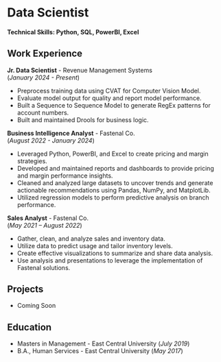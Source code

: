 # Data Scientist

#### Technical Skills: Python, SQL, PowerBI, Excel

## Work Experience
**Jr. Data Scientist**  - Revenue Management Systems  
(_January 2024 - Present_)
- Preprocess training data using CVAT for Computer Vision Model.
- Evaluate model output for quality and report model performance.
- Built a Sequence to Sequence Model to generate RegEx patterns for account numbers.
- Built and maintained Drools for business logic.

**Business Intelligence Analyst**  - Fastenal Co.  
(_August 2022 - January 2024_)
- Leveraged Python, PowerBI, and Excel to create pricing and margin strategies.
- Developed and maintained reports and dashboards to provide pricing and margin performance insights.
- Cleaned and analyzed large datasets to uncover trends and generate actionable recommendations using Pandas, NumPy, and MatplotLib.
- Utilized regression models to perform predictive analysis on branch performance. 

**Sales Analyst**  - Fastenal Co.  
(_May 2021 – August 2022_)
- Gather, clean, and analyze sales and inventory data.
- Utilize data to predict usage and tailor inventory levels.
- Create effective visualizations to summarize and share data analysis. 
- Use analysis and presentations to leverage the implementation of Fastenal solutions.

## Projects 
- Coming Soon

## Education						       		
- Masters in Management	- East Central University (_July 2019_)	 			        		
- B.A., Human Services - East Central University (_May 2017_)

 
